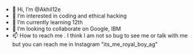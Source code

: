 - 👋 Hi, I’m @Akhil12e
- 👀 I’m interested in coding and ethical hacking 
- 🌱 I’m currently learning 12th 
- 💞️ I’m looking to collaborate on Google, IBM 
- 📫 How to reach me . I think I am not so bug to see me or talk with me but you can reach me in Instagram 
                 "its_me_royal_boy_ag"

<!---
Akhil12e/Akhil12e is a ✨ special ✨ repository because its `README.md` (this file) appears on your GitHub profile.
You can click the Preview link to take a look at your changes.
--->
